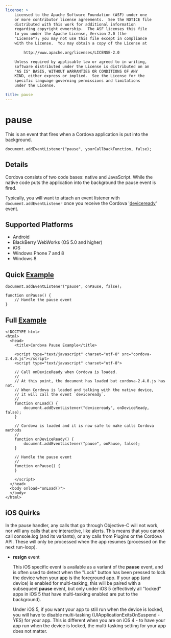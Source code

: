 ```yaml
---
license: >
    Licensed to the Apache Software Foundation (ASF) under one
    or more contributor license agreements.  See the NOTICE file
    distributed with this work for additional information
    regarding copyright ownership.  The ASF licenses this file
    to you under the Apache License, Version 2.0 (the
    "License"); you may not use this file except in compliance
    with the License.  You may obtain a copy of the License at

        http://www.apache.org/licenses/LICENSE-2.0

    Unless required by applicable law or agreed to in writing,
    software distributed under the License is distributed on an
    "AS IS" BASIS, WITHOUT WARRANTIES OR CONDITIONS OF ANY
    KIND, either express or implied.  See the License for the
    specific language governing permissions and limitations
    under the License.

title: pause
---
```


pause
===========

This is an event that fires when a Cordova application is put into the background.

    document.addEventListener("pause", yourCallbackFunction, false);

Details
-------

Cordova consists of two code bases: native and JavaScript. While the native code puts the application into the background the pause event is fired.  

Typically, you will want to attach an event listener with `document.addEventListener` once you receive the Cordova '[deviceready](events.deviceready.html)' event.

Supported Platforms
-------------------

- Android
- BlackBerry WebWorks (OS 5.0 and higher)
- iOS
- Windows Phone 7 and 8
- Windows 8

Quick [Example](../storage/storage.opendatabase.html)
-------------

    document.addEventListener("pause", onPause, false);

    function onPause() {
        // Handle the pause event
    }

Full [Example](../storage/storage.opendatabase.html)
------------

    <!DOCTYPE html>
    <html>
      <head>
        <title>Cordova Pause Example</title>

        <script type="text/javascript" charset="utf-8" src="cordova-2.4.0.js"></script>
        <script type="text/javascript" charset="utf-8">

        // Call onDeviceReady when Cordova is loaded.
        //
        // At this point, the document has loaded but cordova-2.4.0.js has not.
        // When Cordova is loaded and talking with the native device,
        // it will call the event `deviceready`.
        //
        function onLoad() {
            document.addEventListener("deviceready", onDeviceReady, false);
        }

        // Cordova is loaded and it is now safe to make calls Cordova methods
        //
        function onDeviceReady() {
		    document.addEventListener("pause", onPause, false);
        }

        // Handle the pause event
        //
        function onPause() {
        }

        </script>
      </head>
      <body onload="onLoad()">
      </body>
    </html>

iOS Quirks
--------------------------
In the pause handler, any calls that go through Objective-C will not work, nor will any calls that are interactive, like alerts. This means that you cannot call console.log (and its variants), or any calls from Plugins or the Cordova API. These will only be processed when the app resumes (processed on the next run-loop).

- __resign__ event 

    This iOS specific event is available as a variant of the **pause** event, and is often used to detect when the "Lock" button has been pressed to lock the device when your app is the foreground app. If your app (and device) is enabled for multi-tasking, this will be paired with a subsequent **pause** event, but only under iOS 5 (effectively all "locked" apps in iOS 5 that have multi-tasking enabled are put to the background). 
    
    Under iOS 5, if you want your app to still run when the device is locked, you will have to disable multi-tasking (UIApplicationExitsOnSuspend - YES) for your app. This is different when you are on iOS 4 - to have your app run when the device is locked, the multi-tasking setting for your app does not matter.
